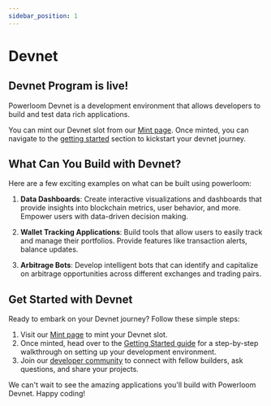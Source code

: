 ```yaml
---
sidebar_position: 1 
---
```

# Devnet

## Devnet Program is live!

Powerloom Devnet is a development environment that allows developers to build and test data rich applications. 

You can mint our Devnet slot from our [Mint page](https://devnet-mint.powerloom.dev/). Once minted, you can navigate to the [getting started](../build-with-powerloom/devnet/getting-started.md) section to kickstart your devnet journey.  


## What Can You Build with Devnet?

Here are a few exciting examples on what can be built using powerloom:

1. **Data Dashboards**: Create interactive visualizations and dashboards that provide insights into blockchain metrics, user behavior, and more. Empower users with data-driven decision making.

2. **Wallet Tracking Applications**: Build tools that allow users to easily track and manage their portfolios. Provide features like transaction alerts, balance updates.

3. **Arbitrage Bots**: Develop intelligent bots that can identify and capitalize on arbitrage opportunities across different exchanges and trading pairs.


## Get Started with Devnet

Ready to embark on your Devnet journey? Follow these simple steps:

1. Visit our [Mint page](https://devnet-mint.powerloom.dev) to mint your Devnet slot.
2. Once minted, head over to the [Getting Started guide](../build-with-powerloom/devnet/getting-started.md) for a step-by-step walkthrough on setting up your development environment.
3. Join our [developer community](https://discord.com/invite/powerloom) to connect with fellow builders, ask questions, and share your projects.

We can't wait to see the amazing applications you'll build with Powerloom Devnet. Happy coding!

